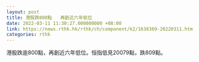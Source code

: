```yaml
---
layout: post
title: 港股跌800點   再創近六年低位
date: 2022-03-11 11:30:27.000000000 +08:00
link: https://news.rthk.hk/rthk/ch/component/k2/1638369-20220311.htm
categories: rthk
---
```


港股跌逾800點，再創近六年低位。恒指低見20079點，跌809點。

